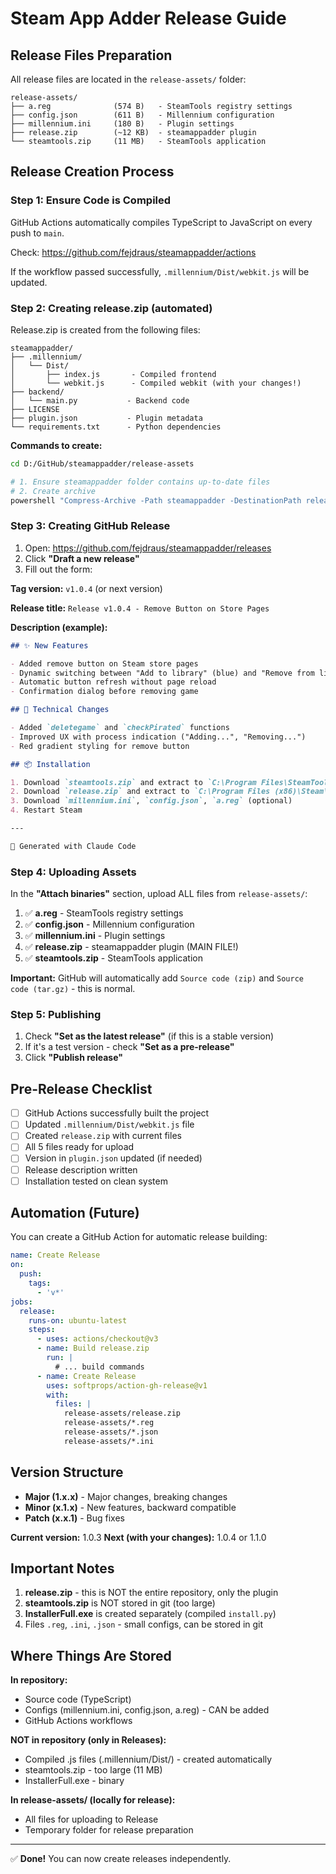 # Steam App Adder Release Guide

## Release Files Preparation

All release files are located in the `release-assets/` folder:

```
release-assets/
├── a.reg              (574 B)   - SteamTools registry settings
├── config.json        (611 B)   - Millennium configuration
├── millennium.ini     (180 B)   - Plugin settings
├── release.zip        (~12 KB)  - steamappadder plugin
└── steamtools.zip     (11 MB)   - SteamTools application
```

## Release Creation Process

### Step 1: Ensure Code is Compiled

GitHub Actions automatically compiles TypeScript to JavaScript on every push to `main`.

Check: https://github.com/fejdraus/steamappadder/actions

If the workflow passed successfully, `.millennium/Dist/webkit.js` will be updated.

### Step 2: Creating release.zip (automated)

Release.zip is created from the following files:

```
steamappadder/
├── .millennium/
│   └── Dist/
│       ├── index.js       - Compiled frontend
│       └── webkit.js      - Compiled webkit (with your changes!)
├── backend/
│   └── main.py           - Backend code
├── LICENSE
├── plugin.json           - Plugin metadata
└── requirements.txt      - Python dependencies
```

**Commands to create:**

```bash
cd D:/GitHub/steamappadder/release-assets

# 1. Ensure steamappadder folder contains up-to-date files
# 2. Create archive
powershell "Compress-Archive -Path steamappadder -DestinationPath release.zip -Force"
```

### Step 3: Creating GitHub Release

1. Open: https://github.com/fejdraus/steamappadder/releases
2. Click **"Draft a new release"**
3. Fill out the form:

**Tag version:** `v1.0.4` (or next version)

**Release title:** `Release v1.0.4 - Remove Button on Store Pages`

**Description (example):**
```markdown
## ✨ New Features

- Added remove button on Steam store pages
- Dynamic switching between "Add to library" (blue) and "Remove from library" (red)
- Automatic button refresh without page reload
- Confirmation dialog before removing game

## 🔧 Technical Changes

- Added `deletegame` and `checkPirated` functions
- Improved UX with process indication ("Adding...", "Removing...")
- Red gradient styling for remove button

## 📦 Installation

1. Download `steamtools.zip` and extract to `C:\Program Files\SteamTools\`
2. Download `release.zip` and extract to `C:\Program Files (x86)\Steam\plugins\`
3. Download `millennium.ini`, `config.json`, `a.reg` (optional)
4. Restart Steam

---

🤖 Generated with Claude Code
```

### Step 4: Uploading Assets

In the **"Attach binaries"** section, upload ALL files from `release-assets/`:

1. ✅ **a.reg** - SteamTools registry settings
2. ✅ **config.json** - Millennium configuration
3. ✅ **millennium.ini** - Plugin settings
4. ✅ **release.zip** - steamappadder plugin (MAIN FILE!)
5. ✅ **steamtools.zip** - SteamTools application

**Important:** GitHub will automatically add `Source code (zip)` and `Source code (tar.gz)` - this is normal.

### Step 5: Publishing

1. Check **"Set as the latest release"** (if this is a stable version)
2. If it's a test version - check **"Set as a pre-release"**
3. Click **"Publish release"**

## Pre-Release Checklist

- [ ] GitHub Actions successfully built the project
- [ ] Updated `.millennium/Dist/webkit.js` file
- [ ] Created `release.zip` with current files
- [ ] All 5 files ready for upload
- [ ] Version in `plugin.json` updated (if needed)
- [ ] Release description written
- [ ] Installation tested on clean system

## Automation (Future)

You can create a GitHub Action for automatic release building:

```yaml
name: Create Release
on:
  push:
    tags:
      - 'v*'
jobs:
  release:
    runs-on: ubuntu-latest
    steps:
      - uses: actions/checkout@v3
      - name: Build release.zip
        run: |
          # ... build commands
      - name: Create Release
        uses: softprops/action-gh-release@v1
        with:
          files: |
            release-assets/release.zip
            release-assets/*.reg
            release-assets/*.json
            release-assets/*.ini
```

## Version Structure

- **Major (1.x.x)** - Major changes, breaking changes
- **Minor (x.1.x)** - New features, backward compatible
- **Patch (x.x.1)** - Bug fixes

**Current version:** 1.0.3
**Next (with your changes):** 1.0.4 or 1.1.0

## Important Notes

1. **release.zip** - this is NOT the entire repository, only the plugin
2. **steamtools.zip** is NOT stored in git (too large)
3. **InstallerFull.exe** is created separately (compiled `install.py`)
4. Files `.reg`, `.ini`, `.json` - small configs, can be stored in git

## Where Things Are Stored

**In repository:**
- Source code (TypeScript)
- Configs (millennium.ini, config.json, a.reg) - CAN be added
- GitHub Actions workflows

**NOT in repository (only in Releases):**
- Compiled .js files (.millennium/Dist/) - created automatically
- steamtools.zip - too large (11 MB)
- InstallerFull.exe - binary

**In release-assets/ (locally for release):**
- All files for uploading to Release
- Temporary folder for release preparation

---

✅ **Done!** You can now create releases independently.
